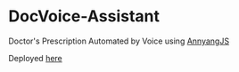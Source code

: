 # DocVoice-Assistant
Doctor's Prescription Automated by Voice using [AnnyangJS](https://www.talater.com/annyang/)

Deployed [here](https://dnthakur.github.io/)


